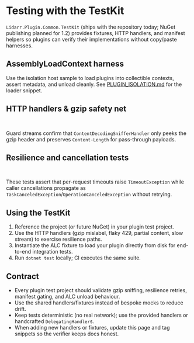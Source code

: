 # Testing with the TestKit

`Lidarr.Plugin.Common.TestKit` (ships with the repository today; NuGet publishing planned for 1.2) provides fixtures, HTTP handlers, and manifest helpers so plugins can verify their implementations without copy/paste harnesses.

## AssemblyLoadContext harness

Use the isolation host sample to load plugins into collectible contexts, assert metadata, and unload cleanly. See [PLUGIN_ISOLATION.md](PLUGIN_ISOLATION.md) for the loader snippet.

## HTTP handlers & gzip safety net

```csharp file=../tests/HttpClientExtensionsTests.cs#guard-stream
```

```csharp file=../tests/HttpClientExtensionsTests.cs#sniffer-passthrough
```

Guard streams confirm that `ContentDecodingSnifferHandler` only peeks the gzip header and preserves `Content-Length` for pass-through payloads.

## Resilience and cancellation tests

```csharp file=../tests/HttpClientExtensionsTests.cs#resilience-cancel
```

```csharp file=../tests/GenericResilienceExecutorTests.cs#generic-cancel
```

These tests assert that per-request timeouts raise `TimeoutException` while caller cancellations propagate as `TaskCanceledException`/`OperationCanceledException` without retrying.

## Using the TestKit

1. Reference the project (or future NuGet) in your plugin test project.
2. Use the HTTP handlers (gzip mislabel, flaky 429, partial content, slow stream) to exercise resilience paths.
3. Instantiate the ALC fixture to load your plugin directly from disk for end-to-end integration tests.
4. Run `dotnet test` locally; CI executes the same suite.

## Contract

- Every plugin test project should validate gzip sniffing, resilience retries, manifest gating, and ALC unload behaviour.
- Use the shared handlers/fixtures instead of bespoke mocks to reduce drift.
- Keep tests deterministic (no real network); use the provided handlers or handcrafted `DelegatingHandler`s.
- When adding new handlers or fixtures, update this page and tag snippets so the verifier keeps docs honest.
